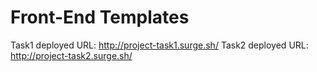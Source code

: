 # Front-End Templates
Task1 deployed URL: http://project-task1.surge.sh/
Task2 deployed URL: http://project-task2.surge.sh/
